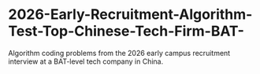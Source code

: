 # 2026-Early-Recruitment-Algorithm-Test-Top-Chinese-Tech-Firm-BAT-
Algorithm coding problems from the 2026 early campus recruitment interview at a BAT-level tech company in China.
